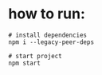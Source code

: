 # how to run:


```shell
# install dependencies
npm i --legacy-peer-deps

# start project
npm start
```
